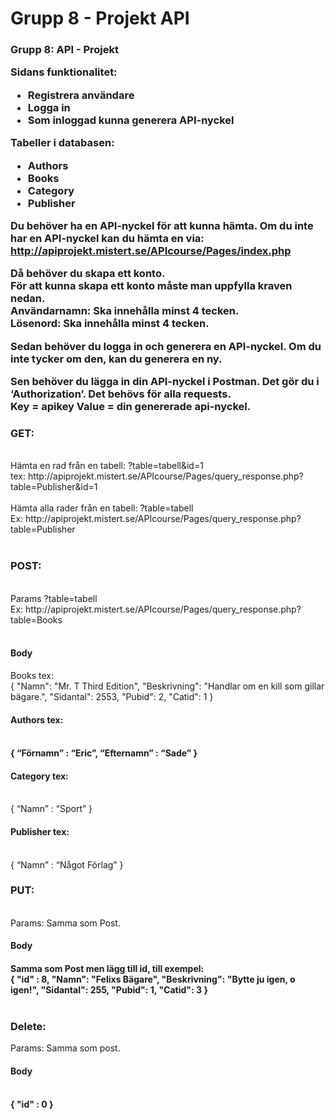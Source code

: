 <h1>Grupp 8 - Projekt API </h1>
<h3>Grupp 8: API - Projekt</>

Sidans funktionalitet: 
<ul>
	<li>Registrera användare</li>
	<li>Logga in</li>
	<li>Som inloggad kunna generera API-nyckel</li>
</ul>

Tabeller i databasen:
<ul>
	<li>Authors</li>
	<li>Books</li>
	<li>Category</li>
	<li>Publisher</li>
</ul>

Du behöver ha en API-nyckel för att kunna hämta.
Om du inte har en API-nyckel kan du hämta en via:
http://apiprojekt.mistert.se/APIcourse/Pages/index.php<br>

Då behöver du skapa ett konto.<br> 
För att kunna skapa ett konto måste man uppfylla kraven nedan.<br>
Användarnamn: Ska innehålla minst 4 tecken.<br>
Lösenord: Ska innehålla minst 4 tecken.<br>

Sedan behöver du logga in och generera en API-nyckel. Om du inte tycker om den, kan du generera en ny. 

Sen behöver du lägga in din API-nyckel i Postman. Det gör du i ‘Authorization’. Det behövs för alla requests.<br>
Key = apikey
Value = din genererade api-nyckel. 

<h3>GET:</h3><br>
Hämta en rad från en tabell:
?table=tabell&id=1<br>
tex: http://apiprojekt.mistert.se/APIcourse/Pages/query_response.php?table=Publisher&id=1<br><br>
Hämta alla rader från en tabell:
?table=tabell<br>
Ex: http://apiprojekt.mistert.se/APIcourse/Pages/query_response.php?table=Publisher<br><br>
<h3>POST:</h3><br>
Params
?table=tabell<br>
Ex: http://apiprojekt.mistert.se/APIcourse/Pages/query_response.php?table=Books<br><br>
<h4>Body</h4>
Books tex:<br>
{
    "Namn": "Mr. T Third Edition",
    "Beskrivning": "Handlar om en kill som gillar bägare.",
    "Sidantal": 2553,
    "Pubid": 2,
    "Catid": 1
}<br>
<h4>Authors tex:<h4><br>
{
     “Förnamn” : “Eric”,
     “Efternamn” : “Sade”
}<br>
<h4>Category tex:</h4><br>
{
     “Namn” : “Sport”
}<br>
<h4>Publisher tex:</h4><br>
{
     “Namn” : “Något Förlag”
}<br>
<h3>PUT:</h3><br>
Params:
Samma som Post.<br>
<h4>Body<h4>
Samma som Post men lägg till id, till exempel:<br>
{
     "id" : 8,
    "Namn": "Felixs Bägare",
    "Beskrivning": "Bytte ju igen, o igen!",
    "Sidantal": 255,
    "Pubid": 1,
    "Catid": 3
}<br><br>
<h3>Delete:</h3>
Params:
Samma som post.<br>
<h4>Body<h4><br>
{
	"id" : 0
}
